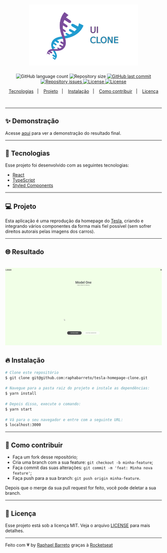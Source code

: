 <h1 align="center">
  <img alt="UI Clone" title="#delicinha" src=".github/ui-clone.png" width="350px" />
  <br/>
</h1>

<p align="center">
  <img alt="GitHub language count" src="https://img.shields.io/github/languages/count/raphabarreto/tesla-homepage-clone">

  <img alt="Repository size" src="https://img.shields.io/github/repo-size/raphabarreto/tesla-homepage-clone">

  <a href="https://github.com/raphabarreto/tesla-homepage-clone/commits/master">
    <img alt="GitHub last commit" src="https://img.shields.io/github/last-commit/raphabarreto/tesla-homepage-clone">
  </a>

  <a href="https://github.com/raphabarreto/tesla-homepage-clone/issues">
    <img alt="Repository issues" src="https://img.shields.io/github/issues/raphabarreto/tesla-homepage-clone">
  </a>

  <a href="https://github.com/raphabarreto/tesla-homepage-clone/blob/master/LICENSE.md">
    <img alt="License" src="https://img.shields.io/badge/license-MIT-brightgreen">
  <a>

  <a href="https://app.netlify.com/sites/tesla-homepage-clone/deploys">
    <img alt="License" src="https://api.netlify.com/api/v1/badges/7fe814e9-f207-4172-8180-72d7654d9d81/deploy-status">
  <a>
</p>


<p align="center">
  <a href="#-tecnologias">Tecnologias</a>&nbsp;&nbsp;&nbsp;|&nbsp;&nbsp;&nbsp;
  <a href="#-projeto">Projeto</a>&nbsp;&nbsp;&nbsp;|&nbsp;&nbsp;&nbsp;
  <a href="#-instalação">Instalação</a>&nbsp;&nbsp;&nbsp;|&nbsp;&nbsp;&nbsp;
  <a href="#-instalação">Como contribuir</a>&nbsp;&nbsp;&nbsp;|&nbsp;&nbsp;&nbsp;
  <a href="#-licença">Licença</a>
</p>

<br>


---

## ✨ Demonstração
<p >Acesse <a href="https://tesla-homepage-clone.raphabarreto.com.br/">aqui</a> para ver a demonstração do resultado final.</p>

---

## 🚀 Tecnologias

Esse projeto foi desenvolvido com as seguintes tecnologias:

- [React](https://reactjs.org)
- [TypeScript](https://www.typescriptlang.org/)
- [Styled Components](https://styled-components.com/)

---
## 💻 Projeto
Esta aplicação é uma reprodução da homepage do [Tesla](https://www.tesla.com/), criando e integrando vários componentes da forma mais fiel possível (sem sofrer direitos autorais pelas imagens dos carros).

---

## 🌐 Resultado
<h1 align="center">
    <img alt="Tesla HomePage Clone" title="#delicinha" src=".github/tesla-homepage-clone.gif" />
</h1>

## 🔥 Instalação

```bash
# Clone este repositório
$ git clone git@github.com:raphabarreto/tesla-homepage-clone.git

# Navegue para a pasta raiz do projeto e instale as dependências:
$ yarn install

# Depois disso, execute o comando:
$ yarn start

# Vá para o seu navegador e entre com a seguinte URL:
$ localhost:3000

```
---
## 🤔 Como contribuir

- Faça um fork desse repositório;
- Cria uma branch com a sua feature: `git checkout -b minha-feature`;
- Faça commit das suas alterações: `git commit -m 'feat: Minha nova feature'`;
- Faça push para a sua branch: `git push origin minha-feature`.

Depois que o merge da sua pull request for feito, você pode deletar a sua branch.

---


## 🧾 Licença

Esse projeto está sob a licença MIT. Veja o arquivo [LICENSE](LICENSE.md) para mais detalhes.

---

Feito com 💗 by [Raphael Barreto](https://bit.ly/contato-linkedin) graças à [Rocketseat](https://www.youtube.com/watch?v=Mf4Se4ZGcG8)
